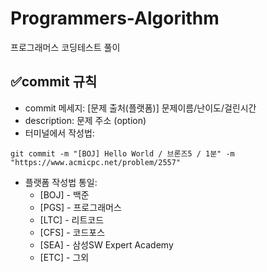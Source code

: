 # Programmers-Algorithm
프로그래머스 코딩테스트 풀이

## ✅commit 규칙
- commit 메세지: [문제 출처(플랫폼)] 문제이름/난이도/걸린시간
- description: 문제 주소 (option)
- 터미널에서 작성법:
```
git commit -m "[BOJ] Hello World / 브론즈5 / 1분" -m "https://www.acmicpc.net/problem/2557"
```
- 플랫폼 작성법 통일:
  - [BOJ] - 백준
  - [PGS] - 프로그래머스
  - [LTC] - 리트코드
  - [CFS] - 코드포스
  - [SEA] - 삼성SW Expert Academy
  - [ETC] - 그외
